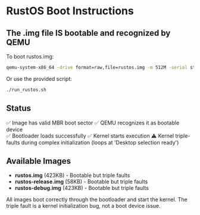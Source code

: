 # RustOS Boot Instructions

## The .img file IS bootable and recognized by QEMU

To boot rustos.img:

```bash
qemu-system-x86_64 -drive format=raw,file=rustos.img -m 512M -serial stdio
```

Or use the provided script:
```bash
./run_rustos.sh
```

## Status

✅ Image has valid MBR boot sector
✅ QEMU recognizes it as bootable device  
✅ Bootloader loads successfully
✅ Kernel starts execution
⚠️  Kernel triple-faults during complex initialization (loops at 'Desktop selection ready')

## Available Images

- **rustos.img** (423KB) - Bootable but triple faults
- **rustos-release.img** (58KB) - Bootable but triple faults  
- **rustos-debug.img** (423KB) - Bootable but triple faults

All images boot correctly through the bootloader and start the kernel.
The triple fault is a kernel initialization bug, not a boot device issue.

